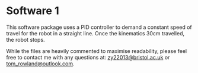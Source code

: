 # Software 1
This software package uses a PID controller to demand a constant speed of travel for the robot in a straight line. Once the kinematics 30cm travelled, the robot stops. <br>

While the files are heavily commented to maximise readability, please feel free to contact me with any questions at: [zy22013@bristol.ac.uk](mailto:zy22013@bristol.ac.uk) or [tom_rowland@outlook.com](mailto:tom_rowland@outlook.com).
